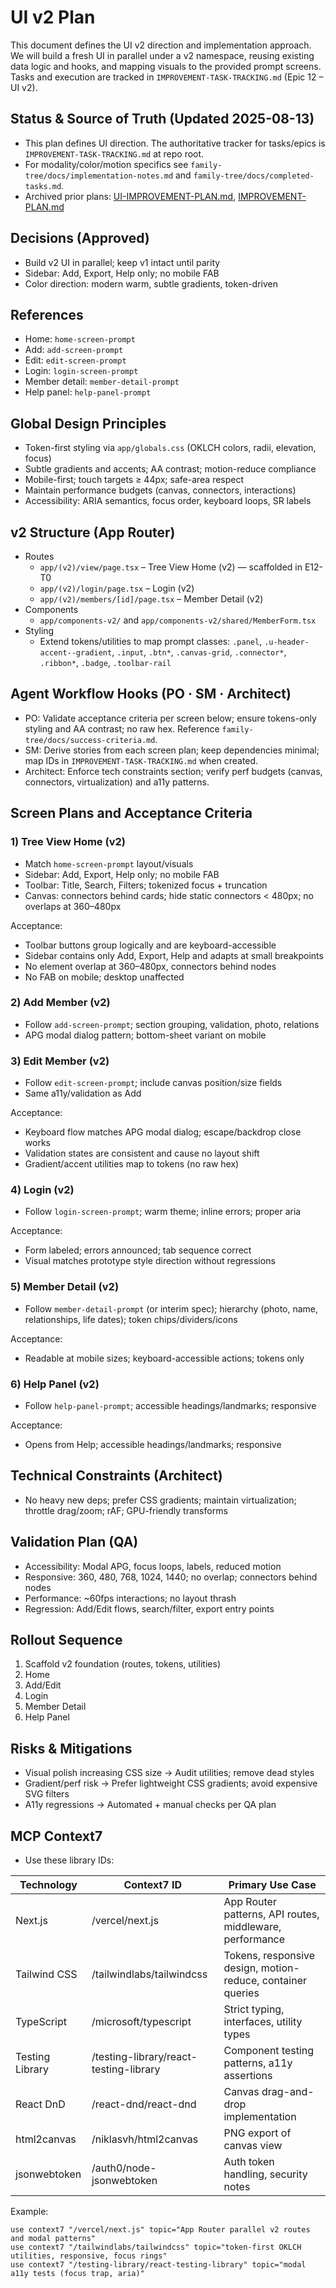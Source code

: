 # UI v2 Plan

This document defines the UI v2 direction and implementation approach. We will build a fresh UI in parallel under a v2 namespace, reusing existing data logic and hooks, and mapping visuals to the provided prompt screens. Tasks and execution are tracked in `IMPROVEMENT-TASK-TRACKING.md` (Epic 12 – UI v2).

## Status & Source of Truth (Updated 2025-08-13)
- This plan defines UI direction. The authoritative tracker for tasks/epics is `IMPROVEMENT-TASK-TRACKING.md` at repo root.
- For modality/color/motion specifics see `family-tree/docs/implementation-notes.md` and `family-tree/docs/completed-tasks.md`.
- Archived prior plans: [UI-IMPROVEMENT-PLAN.md](mdc:family-tree/docs/archive/UI-IMPROVEMENT-PLAN.md), [IMPROVEMENT-PLAN.md](mdc:family-tree/docs/archive/IMPROVEMENT-PLAN.md)

## Decisions (Approved)
- Build v2 UI in parallel; keep v1 intact until parity
- Sidebar: Add, Export, Help only; no mobile FAB
- Color direction: modern warm, subtle gradients, token-driven

## References
- Home: `home-screen-prompt`
- Add: `add-screen-prompt`
- Edit: `edit-screen-prompt`
- Login: `login-screen-prompt`
- Member detail: `member-detail-prompt`
- Help panel: `help-panel-prompt`

## Global Design Principles
- Token-first styling via `app/globals.css` (OKLCH colors, radii, elevation, focus)
- Subtle gradients and accents; AA contrast; motion-reduce compliance
- Mobile-first; touch targets ≥ 44px; safe-area respect
- Maintain performance budgets (canvas, connectors, interactions)
- Accessibility: ARIA semantics, focus order, keyboard loops, SR labels

## v2 Structure (App Router)
- Routes
  - `app/(v2)/view/page.tsx` – Tree View Home (v2) — scaffolded in E12-T0
  - `app/(v2)/login/page.tsx` – Login (v2)
  - `app/(v2)/members/[id]/page.tsx` – Member Detail (v2)
- Components
  - `app/components-v2/` and `app/components-v2/shared/MemberForm.tsx`
- Styling
  - Extend tokens/utilities to map prompt classes: `.panel`, `.u-header-accent--gradient`, `.input`, `.btn*`, `.canvas-grid`, `.connector*`, `.ribbon*`, `.badge`, `.toolbar-rail`

## Agent Workflow Hooks (PO · SM · Architect)
- PO: Validate acceptance criteria per screen below; ensure tokens-only styling and AA contrast; no raw hex. Reference `family-tree/docs/success-criteria.md`.
- SM: Derive stories from each screen plan; keep dependencies minimal; map IDs in `IMPROVEMENT-TASK-TRACKING.md` when created.
- Architect: Enforce tech constraints section; verify perf budgets (canvas, connectors, virtualization) and a11y patterns.

## Screen Plans and Acceptance Criteria

### 1) Tree View Home (v2)
- Match `home-screen-prompt` layout/visuals
- Sidebar: Add, Export, Help only; no mobile FAB
- Toolbar: Title, Search, Filters; tokenized focus + truncation
- Canvas: connectors behind cards; hide static connectors < 480px; no overlaps at 360–480px

Acceptance:
- Toolbar buttons group logically and are keyboard-accessible
- Sidebar contains only Add, Export, Help and adapts at small breakpoints
- No element overlap at 360–480px, connectors behind nodes
- No FAB on mobile; desktop unaffected

### 2) Add Member (v2)
- Follow `add-screen-prompt`; section grouping, validation, photo, relations
- APG modal dialog pattern; bottom-sheet variant on mobile

### 3) Edit Member (v2)
- Follow `edit-screen-prompt`; include canvas position/size fields
- Same a11y/validation as Add

Acceptance:
- Keyboard flow matches APG modal dialog; escape/backdrop close works
- Validation states are consistent and cause no layout shift
- Gradient/accent utilities map to tokens (no raw hex)

### 4) Login (v2)
- Follow `login-screen-prompt`; warm theme; inline errors; proper aria

Acceptance:
- Form labeled; errors announced; tab sequence correct
- Visual matches prototype style direction without regressions

### 5) Member Detail (v2)
- Follow `member-detail-prompt` (or interim spec); hierarchy (photo, name, relationships, life dates); token chips/dividers/icons

Acceptance:
- Readable at mobile sizes; keyboard-accessible actions; tokens only

### 6) Help Panel (v2)
- Follow `help-panel-prompt`; accessible headings/landmarks; responsive

Acceptance:
- Opens from Help; accessible headings/landmarks; responsive

## Technical Constraints (Architect)
- No heavy new deps; prefer CSS gradients; maintain virtualization; throttle drag/zoom; rAF; GPU-friendly transforms

## Validation Plan (QA)
- Accessibility: Modal APG, focus loops, labels, reduced motion
- Responsive: 360, 480, 768, 1024, 1440; no overlap; connectors behind nodes
- Performance: ~60fps interactions; no layout thrash
- Regression: Add/Edit flows, search/filter, export entry points

## Rollout Sequence
1. Scaffold v2 foundation (routes, tokens, utilities)
2. Home
3. Add/Edit
4. Login
5. Member Detail
6. Help Panel

## Risks & Mitigations
- Visual polish increasing CSS size → Audit utilities; remove dead styles
- Gradient/perf risk → Prefer lightweight CSS gradients; avoid expensive SVG filters
- A11y regressions → Automated + manual checks per QA plan

## MCP Context7
- Use these library IDs:

| Technology | Context7 ID | Primary Use Case |
| --- | --- | --- |
| Next.js | /vercel/next.js | App Router patterns, API routes, middleware, performance |
| Tailwind CSS | /tailwindlabs/tailwindcss | Tokens, responsive design, motion-reduce, container queries |
| TypeScript | /microsoft/typescript | Strict typing, interfaces, utility types |
| Testing Library | /testing-library/react-testing-library | Component testing patterns, a11y assertions |
| React DnD | /react-dnd/react-dnd | Canvas drag-and-drop implementation |
| html2canvas | /niklasvh/html2canvas | PNG export of canvas view |
| jsonwebtoken | /auth0/node-jsonwebtoken | Auth token handling, security notes |

Example:
```text
use context7 "/vercel/next.js" topic="App Router parallel v2 routes and modal patterns"
use context7 "/tailwindlabs/tailwindcss" topic="token-first OKLCH utilities, responsive, focus rings"
use context7 "/testing-library/react-testing-library" topic="modal a11y tests (focus trap, aria)"
```
